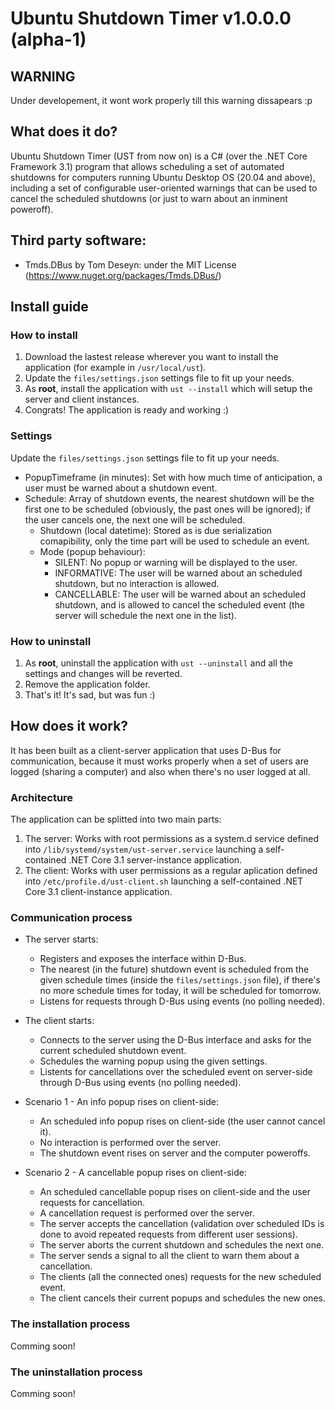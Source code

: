 # Ubuntu Shutdown Timer v1.0.0.0 (alpha-1)

## WARNING
Under developement, it wont work properly till this warning dissapears :p

## What does it do?
Ubuntu Shutdown Timer (UST from now on) is a C# (over the .NET Core Framework 3.1) program that allows scheduling a set of automated shutdowns for computers running Ubuntu Desktop OS (20.04 and above), including a set of configurable user-oriented warnings that can be used to cancel the scheduled shutdowns (or just to warn about an inminent poweroff).

## Third party software:
* Tmds.DBus by Tom Deseyn: under the MIT License (https://www.nuget.org/packages/Tmds.DBus/)

## Install guide
### How to install
1. Download the lastest release wherever you want to install the application (for example in `/usr/local/ust`).
2. Update the `files/settings.json` settings file to fit up your needs.
3. As **root**, install the application with `ust --install` which will setup the server and client instances.
4. Congrats! The application is ready and working :)

### Settings
Update the `files/settings.json` settings file to fit up your needs.

- PopupTimeframe (in minutes):      Set with how much time of anticipation, a user must be warned about a shutdown event.
- Schedule:                         Array of shutdown events, the nearest shutdown will be the first one to be scheduled (obviously, the past ones will be ignored); if the user cancels one, the next one will be scheduled.
    - Shutdown (local datetime):    Stored as is due serialization comapibility, only the time part will be used to schedule an event.
    - Mode     (popup behaviour):
        - SILENT:                   No popup or warning will be displayed to the user.
        - INFORMATIVE:              The user will be warned about an scheduled shutdown, but no interaction is allowed.
        - CANCELLABLE:              The user will be warned about an scheduled shutdown, and is allowed to cancel the scheduled event (the server will schedule the next one in the list).
        
### How to uninstall
1. As **root**, uninstall the application with `ust --uninstall` and all the settings and changes will be reverted.
2. Remove the application folder.
3. That's it! It's sad, but was fun :)

## How does it work?
It has been built as a client-server application that uses D-Bus for communication, because it must works properly when a set of users are logged (sharing a computer) and also when there's no user logged at all. 

### Architecture
The application can be splitted into two main parts:
1. The server: Works with root permissions as a system.d service defined into `/lib/systemd/system/ust-server.service` launching a self-contained .NET Core 3.1 server-instance application.
2. The client: Works with user permissions as a regular aplication defined into `/etc/profile.d/ust-client.sh` launching a self-contained .NET Core 3.1 client-instance application.

### Communication process
- The server starts:
    - Registers and exposes the interface within D-Bus.    
    - The nearest (in the future) shutdown event is scheduled from the given schedule times (inside the `files/settings.json` file), if there's no more schedule times for today, it will be scheduled for tomorrow.
    - Listens for requests through D-Bus using events (no polling needed).

- The client starts:
    - Connects to the server using the D-Bus interface and asks for the current scheduled shutdown event.
    - Schedules the warning popup using the given settings.
    - Listents for cancellations over the scheduled event on server-side through D-Bus using events (no polling needed).

- Scenario 1 - An info popup rises on client-side:
    - An scheduled info popup rises on client-side (the user cannot cancel it).
    - No interaction is performed over the server.
    - The shutdown event rises on server and the computer poweroffs.

- Scenario 2 - A cancellable popup rises on client-side:
    - An scheduled cancellable popup rises on client-side and the user requests for cancellation.
    - A cancellation request is performed over the server.
    - The server accepts the cancellation (validation over scheduled IDs is done to avoid repeated requests from different user sessions).
    - The server aborts the current shutdown and schedules the next one.
    - The server sends a signal to all the client to warn them about a cancellation.
    - The clients (all the connected ones) requests for the new scheduled event.
    - The client cancels their current popups and schedules the new ones.

### The installation process
Comming soon!

### The uninstallation process
Comming soon!